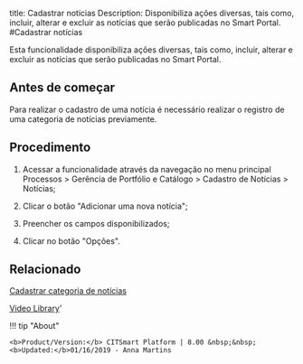 title: Cadastrar notícias
Description: Disponibiliza ações diversas, tais como, incluir, alterar e excluir as notícias que serão publicadas no Smart Portal.
#Cadastrar notícias

Esta funcionalidade disponibiliza ações diversas, tais como, incluir, alterar e
excluir as notícias que serão publicadas no Smart Portal.

Antes de começar
--------------------

Para realizar o cadastro de uma notícia é necessário realizar o registro de uma
categoria de notícias previamente.

Procedimento
----------------

1.  Acessar a funcionalidade através da navegação no menu principal Processos \>
    Gerência de Portfólio e Catálogo \> Cadastro de Notícias \> Notícias;

2.  Clicar o botão "Adicionar uma nova notícia";

3.  Preencher os campos disponibilizados;

4.  Clicar no botão "Opções".


Relacionado
-------

[Cadastrar categoria de notícias](/pt-br/citsmart-platform-8/processes/portfolio-and-catalog/configuration/register-news-category.html)


<i class='fa fa-youtube-play  fa-2x' style='color:#97ce17;vertical-align: middle;'> </i> [Video Library](https://www.youtube.com/playlist?list=PLB5qK2uzf2RPUBXWp7r7A0YUQY07qkSrO)'

!!! tip "About"

    <b>Product/Version:</b> CITSmart Platform | 8.00 &nbsp;&nbsp;
    <b>Updated:</b>01/16/2019 - Anna Martins
